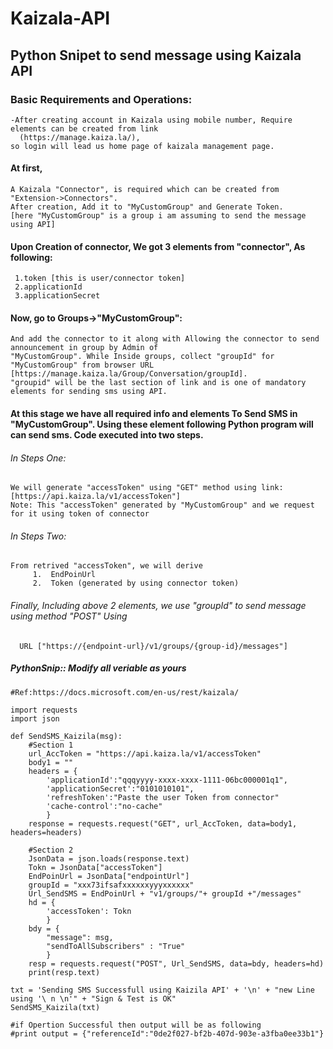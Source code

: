# Kaizala-API
## Python Snipet to send message using Kaizala API

### Basic Requirements and Operations:
    -After creating account in Kaizala using mobile number, Require elements can be created from link 
      (https://manage.kaiza.la/), 
    so login will lead us home page of kaizala management page.

#### At first, 
    A Kaizala "Connector", is required which can be created from "Extension->Connectors". 
    After creation, Add it to "MyCustomGroup" and Generate Token. 
    [here "MyCustomGroup" is a group i am assuming to send the message using API]

#### Upon Creation of connector, We got 3 elements from "connector", As following:
	 1.token [this is user/connector token]
	 2.applicationId
	 3.applicationSecret

#### Now, go to Groups->"MyCustomGroup":
    And add the connector to it along with Allowing the connector to send announcement in group by Admin of 
    "MyCustomGroup". While Inside groups, collect "groupId" for "MyCustomGroup" from browser URL
    [https://manage.kaiza.la/Group/Conversation/groupId].
    "groupid" will be the last section of link and is one of mandatory elements for sending sms using API.

#### At this stage we have all required info and elements To Send SMS in "MyCustomGroup". Using these element following Python program will can send sms. Code executed into two steps.

###### In Steps One: 
    We will generate "accessToken" using "GET" method using link: [https://api.kaiza.la/v1/accessToken"]
    Note: This "accessToken" generated by "MyCustomGroup" and we request for it using token of connector   
###### In Steps Two:
    From retrived "accessToken", we will derive
	     1.  EndPoinUrl
	     2.  Token (generated by using connector token)

###### Finally, Including above 2 elements, we use "groupId" to send message using method "POST" Using
      URL ["https://{endpoint-url}/v1/groups/{group-id}/messages"]

##### PythonSnip:: Modify all veriable as yours

```
#Ref:https://docs.microsoft.com/en-us/rest/kaizala/

import requests
import json

def SendSMS_Kaizila(msg):
    #Section 1
	url_AccToken = "https://api.kaiza.la/v1/accessToken"
    body1 = ""
    headers = {
        'applicationId':"qqqyyyy-xxxx-xxxx-1111-06bc000001q1",
        'applicationSecret':"0101010101",
		'refreshToken':"Paste the user Token from connector"
        'cache-control':"no-cache"
        }
    response = requests.request("GET", url_AccToken, data=body1, headers=headers)
    
	#Section 2
	JsonData = json.loads(response.text)
    Tokn = JsonData["accessToken"]
    EndPoinUrl = JsonData["endpointUrl"]
    groupId = "xxx73ifsafxxxxxxyyyxxxxxx" 
    Url_SendSMS = EndPoinUrl + "v1/groups/"+ groupId +"/messages"
    hd = {
        'accessToken': Tokn
        }
    bdy = {
        "message": msg,
        "sendToAllSubscribers" : "True"
        }
    resp = requests.request("POST", Url_SendSMS, data=bdy, headers=hd)
    print(resp.text)

txt = 'Sending SMS Successfull using Kaizila API' + '\n' + "new Line using '\ n \n'" + "Sign & Test is OK"
SendSMS_Kaizila(txt)

#if Opertion Successful then output will be as following
#print output = {"referenceId":"0de2f027-bf2b-407d-903e-a3fba0ee33b1"}
```
